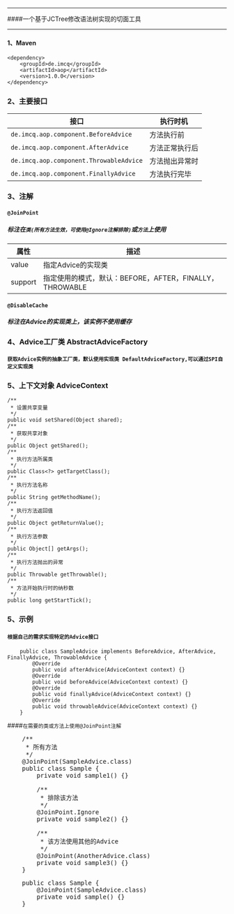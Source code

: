 ***
 ####一个基于JCTree修改语法树实现的切面工具
***
#### 1、Maven
    <dependency>
        <groupId>de.imcq</groupId>
        <artifactId>aop</artifactId>
        <version>1.0.0</version>
    </dependency>
### 2、主要接口
| 接口  |  执行时机  |
| ---|----|
|`de.imcq.aop.component.BeforeAdvice`|方法执行前|
|`de.imcq.aop.component.AfterAdvice`|方法正常执行后|
|`de.imcq.aop.component.ThrowableAdvice`|方法抛出异常时|
|`de.imcq.aop.component.FinallyAdvice`|方法执行完毕|
   


### 3、注解
#### `@JoinPoint`
##### 标注在`类(所有方法生效，可使用@Ignore注解排除)`或`方法`上使用

| 属性  |  描述  |
| ---|----|
| value|指定Advice的实现类|
| support|指定使用的模式，默认：BEFORE，AFTER，FINALLY，THROWABLE|

#### `@DisableCache`
##### 标注在Advice的实现类上，该实例不使用缓存


### 4、Advice工厂类 AbstractAdviceFactory
#### `获取Advice实例的抽象工厂类，默认使用实现类 DefaultAdviceFactory,可以通过SPI自定义实现类`

### 5、上下文对象  AdviceContext
    /**
     * 设置共享变量
     */
    public void setShared(Object shared);
    /**
     * 获取共享对象
     */
    public Object getShared();
    /**
     * 执行方法所属类
     */
    public Class<?> getTargetClass();
    /**
     * 执行方法名称
     */
    public String getMethodName();
    /**
     * 执行方法返回值
     */
    public Object getReturnValue();
    /**
     * 执行方法参数
     */
    public Object[] getArgs();
    /**
     * 执行方法抛出的异常
     */
    public Throwable getThrowable();
    /**
     * 方法开始执行时的纳秒数
     */
    public long getStartTick();

### 5、示例
#### `根据自己的需求实现特定的Advice接口`

        public class SampleAdvice implements BeforeAdvice, AfterAdvice, FinallyAdvice, ThrowableAdvice {
            @Override
            public void afterAdvice(AdviceContext context) {}
            @Override
            public void beforeAdvice(AdviceContext context) {}
            @Override
            public void finallyAdvice(AdviceContext context) {}
            @Override
            public void throwableAdvice(AdviceContext context) {}
        }
####`在需要的类或方法上使用@JoinPoint注解`
<pre>
    /**
     * 所有方法
     */
    @JoinPoint(SampleAdvice.class)
    public class Sample {
        private void sample1() {}
        
        /**
         * 排除该方法
         */
        @JoinPoint.Ignore
        private void sample2() {}
        
        /**
         * 该方法使用其他的Advice
         */
        @JoinPoint(AnotherAdvice.class)
        private void sample3() {}
    }
</pre>
<pre>
    public class Sample {
        @JoinPoint(SampleAdvice.class)
        private void sample() {}
    }
</pre>